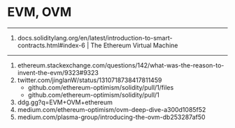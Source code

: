 # EVM, OVM

---

1. docs.soliditylang.org/en/latest/introduction-to-smart-contracts.html#index-6 | The Ethereum Virtual Machine

---

1. ethereum.stackexchange.com/questions/142/what-was-the-reason-to-invent-the-evm/9323#9323
2. twitter.com/jinglanW/status/1310718738417811459
	- github.com/ethereum-optimism/solidity/pull/1/files
	- github.com/ethereum-optimism/solidity/pull/1
3. ddg.gg?q=EVM+OVM+ethereum
4. medium.com/ethereum-optimism/ovm-deep-dive-a300d1085f52
5. medium.com/plasma-group/introducing-the-ovm-db253287af50
